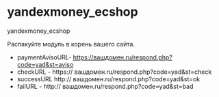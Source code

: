 yandexmoney_ecshop
==================

yandexmoney_ecshop

Распакуйте модуль в корень вашего сайта.

* paymentAvisoURL- https://вашдомен.ru/respond.php?code=yad&st=aviso
* checkURL - https:// вашдомен.ru/respond.php?code=yad&st=check
* successURL http:// вашдомен.ru/respond.php?code=yad&st=ok
* failURL - http:// вашдомен.ru/respond.php?code=yad&st=bad
